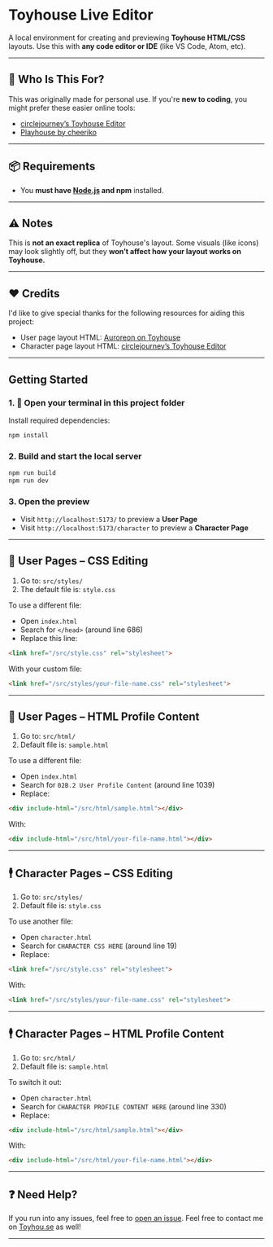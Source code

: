 # Toyhouse Live Editor

A local environment for creating and previewing **Toyhouse HTML/CSS** layouts.
Use this with **any code editor or IDE** (like VS Code, Atom, etc).

---

## 🌱 Who Is This For?

This was originally made for personal use.
If you're **new to coding**, you might prefer these easier online tools:

* [circlejourney’s Toyhouse Editor](https://th.circlejourney.net/)
* [Playhouse by cheeriko](https://cheeriko.github.io/playhouse/editor.html)

---

## 📦 Requirements

* You **must have [Node.js](https://nodejs.org/) and npm** installed.

---

## ⚠️ Notes

This is **not an exact replica** of Toyhouse's layout.
Some visuals (like icons) may look slightly off, but they **won’t affect how your layout works on Toyhouse.**

---

## ❤️ Credits
I'd like to give special thanks for the following resources for aiding this project:
* User page layout HTML: [Auroreon on Toyhouse](https://toyhou.se/14041524.pseudo-toyhouse-user-pages-)
* Character page layout HTML: [circlejourney’s Toyhouse Editor](https://th.circlejourney.net/)

---

##  Getting Started

### 1. 📁 Open your terminal in this project folder

Install required dependencies:

```bash
npm install
```

### 2.  Build and start the local server

```bash
npm run build
npm run dev
```

### 3.  Open the preview

* Visit `http://localhost:5173/` to preview a **User Page**
* Visit `http://localhost:5173/character` to preview a **Character Page**

---

## 🎨 User Pages – CSS Editing

1. Go to: `src/styles/`
2. The default file is: `style.css`

To use a different file:

* Open `index.html`
* Search for `</head>` (around line 686)
* Replace this line:

```html
<link href="/src/style.css" rel="stylesheet">
```

With your custom file:

```html
<link href="/src/styles/your-file-name.css" rel="stylesheet">
```

---

## 🎨 User Pages – HTML Profile Content

1. Go to: `src/html/`
2. Default file is: `sample.html`

To use a different file:

* Open `index.html`
* Search for `02B.2 User Profile Content` (around line 1039)
* Replace:

```html
<div include-html="/src/html/sample.html"></div>
```

With:

```html
<div include-html="/src/html/your-file-name.html"></div>
```

---

## 🕴️ Character Pages – CSS Editing

1. Go to: `src/styles/`
2. Default file is: `style.css`

To use another file:

* Open `character.html`
* Search for `CHARACTER CSS HERE` (around line 19)
* Replace:

```html
<link href="/src/style.css" rel="stylesheet">
```

With:

```html
<link href="/src/styles/your-file-name.css" rel="stylesheet">
```

---

## 🕴️ Character Pages – HTML Profile Content

1. Go to: `src/html/`
2. Default file is: `sample.html`

To switch it out:

* Open `character.html`
* Search for `CHARACTER PROFILE CONTENT HERE` (around line 330)
* Replace:

```html
<div include-html="/src/html/sample.html"></div>
```

With:

```html
<div include-html="/src/html/your-file-name.html"></div>
```

---

## ❓ Need Help?

If you run into any issues, feel free to [open an issue](https://github.com/quexios/toyhouse-live-editor/issues). Feel free to contact me on [Toyhou.se](https://toyhou.se/Ghoulless) as well!

---

